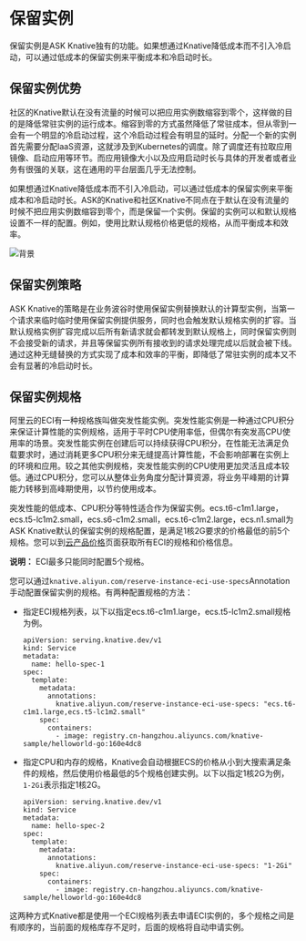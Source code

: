 # 保留实例

保留实例是ASK Knative独有的功能。如果想通过Knative降低成本而不引入冷启动，可以通过低成本的保留实例来平衡成本和冷启动时长。

## 保留实例优势

社区的Knative默认在没有流量的时候可以把应用实例数缩容到零个，这样做的目的是降低常驻实例的运行成本。缩容到零的方式虽然降低了常驻成本，但从零到一会有一个明显的冷启动过程，这个冷启动过程会有明显的延时。分配一个新的实例首先需要分配IaaS资源，这就涉及到Kubernetes的调度。除了调度还有拉取应用镜像、启动应用等环节。而应用镜像大小以及应用启动时长与具体的开发者或者业务有很强的关联，这在通用的平台层面几乎无法控制。

如果想通过Knative降低成本而不引入冷启动，可以通过低成本的保留实例来平衡成本和冷启动时长。ASK的Knative和社区Knative不同点在于默认在没有流量的时候不把应用实例数缩容到零个，而是保留一个实例。保留的实例可以和默认规格设置不一样的配置。例如，使用比默认规格价格更低的规格，从而平衡成本和效率。

![背景](https://static-aliyun-doc.oss-cn-hangzhou.aliyuncs.com/assets/img/zh-CN/4473390061/p169856.png)

## 保留实例策略

ASK Knative的策略是在业务波谷时使用保留实例替换默认的计算型实例，当第一个请求来临时临时使用保留实例提供服务，同时也会触发默认规格实例的扩容。当默认规格实例扩容完成以后所有新请求就会都转发到默认规格上，同时保留实例则不会接受新的请求，并且等保留实例所有接收到的请求处理完成以后就会被下线。通过这种无缝替换的方式实现了成本和效率的平衡，即降低了常驻实例的成本又不会有显著的冷启动时长。

## 保留实例规格

阿里云的ECI有一种规格族叫做突发性能实例。突发性能实例是一种通过CPU积分来保证计算性能的实例规格，适用于平时CPU使用率低，但偶尔有突发高CPU使用率的场景。突发性能实例在创建后可以持续获得CPU积分，在性能无法满足负载要求时，通过消耗更多CPU积分来无缝提高计算性能，不会影响部署在实例上的环境和应用。较之其他实例规格，突发性能实例的CPU使用更加灵活且成本较低。通过CPU积分，您可以从整体业务角度分配计算资源，将业务平峰期的计算能力转移到高峰期使用，以节约使用成本。

突发性能的低成本、CPU积分等特性适合作为保留实例。ecs.t6-c1m1.large，ecs.t5-lc1m2.small，ecs.s6-c1m2.small，ecs.t6-c1m2.large，ecs.n1.small为ASK Knative默认的保留实例的规格配置，是满足1核2G要求的价格最低的前5个规格。您可以到[云产品价格](https://www.aliyun.com/price/product#/ecs/detail)页面获取所有ECI的规格和价格信息。

**说明：** ECI最多只能同时配置5个规格。

您可以通过`knative.aliyun.com/reserve-instance-eci-use-specs`Annotation手动配置保留实例的规格。有两种配置规格的方法：

-   指定ECI规格列表，以下以指定ecs.t6-c1m1.large，ecs.t5-lc1m2.small规格为例。

    ```
    apiVersion: serving.knative.dev/v1
    kind: Service
    metadata:
      name: hello-spec-1
    spec:
      template:
        metadata:
          annotations:
            knative.aliyun.com/reserve-instance-eci-use-specs: "ecs.t6-c1m1.large,ecs.t5-lc1m2.small"
        spec:
          containers:
            - image: registry.cn-hangzhou.aliyuncs.com/knative-sample/helloworld-go:160e4dc8
    ```

-   指定CPU和内存的规格，Knative会自动根据ECS的价格从小到大搜索满足条件的规格，然后使用价格最低的5个规格创建实例。以下以指定1核2G为例，`1-2Gi`表示指定1核2G。

    ```
    apiVersion: serving.knative.dev/v1
    kind: Service
    metadata:
      name: hello-spec-2
    spec:
      template:
        metadata:
          annotations:
            knative.aliyun.com/reserve-instance-eci-use-specs: "1-2Gi"
        spec:
          containers:
            - image: registry.cn-hangzhou.aliyuncs.com/knative-sample/helloworld-go:160e4dc8
    ```


这两种方式Knative都是使用一个ECI规格列表去申请ECI实例的，多个规格之间是有顺序的，当前面的规格库存不足时，后面的规格将自动申请实例。

